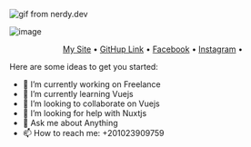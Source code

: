 ![gif from nerdy.dev](https://media.giphy.com/media/XYot661SFS62c/giphy.gif)

![image](https://user-images.githubusercontent.com/6764957/87083194-cec5b800-c25e-11ea-85b4-0bebc4374e07.png)

<p align="center">
  <a target="_blank" href="https://axel4design.tk">My Site</a> •
  <a href="https://github.com/leyam2468">GitHup Link</a> •
  <a href="https://www.facebook.com/leyam24685">Facebook</a> •
  <a href="http://instagram.com/leyam24685">Instagram</a> •
</p>

Here are some ideas to get you started:

- 🔭 I’m currently working on Freelance
- 🌱 I’m currently learning Vuejs
- 👯 I’m looking to collaborate on Vuejs
- 🤔 I’m looking for help with Nuxtjs
- 💬 Ask me about Anything
- 📫 How to reach me: +201023909759

